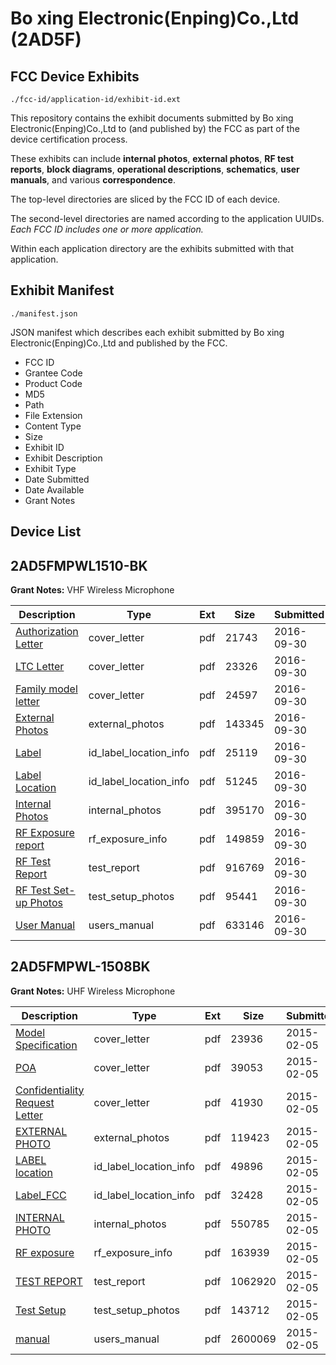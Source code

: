# Bo xing Electronic(Enping)Co.,Ltd (2AD5F)
## FCC Device Exhibits

```
./fcc-id/application-id/exhibit-id.ext
```

This repository contains the exhibit documents submitted by Bo xing Electronic(Enping)Co.,Ltd to (and published by) the FCC as part of the device certification process.

These exhibits can include **internal photos**, **external photos**, **RF test reports**, **block diagrams**, **operational descriptions**, **schematics**, **user manuals**, and various **correspondence**.

The top-level directories are sliced by the FCC ID of each device.

The second-level directories are named according to the application UUIDs. *Each FCC ID includes one or more application.*

Within each application directory are the exhibits submitted with that application. 

## Exhibit Manifest

```
./manifest.json
```

JSON manifest which describes each exhibit submitted by Bo xing Electronic(Enping)Co.,Ltd and published by the FCC.

- FCC ID
- Grantee Code
- Product Code
- MD5
- Path
- File Extension
- Content Type
- Size
- Exhibit ID
- Exhibit Description
- Exhibit Type
- Date Submitted
- Date Available
- Grant Notes

## Device List
## 2AD5FMPWL1510-BK
**Grant Notes:** VHF Wireless Microphone

| Description | Type | Ext | Size | Submitted | Available |
| ----------- | ---- | --- | ---- | --------- | --------- |
| [Authorization Letter](2AD5FMPWL1510-BK/e15f40a7ea3aa33d90605b6f4013e43e/3152624.pdf) | cover_letter | pdf | 21743 | 2016-09-30 | 2016-09-30 |
| [LTC Letter](2AD5FMPWL1510-BK/e15f40a7ea3aa33d90605b6f4013e43e/3152625.pdf) | cover_letter | pdf | 23326 | 2016-09-30 | 2016-09-30 |
| [Family model letter](2AD5FMPWL1510-BK/e15f40a7ea3aa33d90605b6f4013e43e/3152626.pdf) | cover_letter | pdf | 24597 | 2016-09-30 | 2016-09-30 |
| [External Photos](2AD5FMPWL1510-BK/e15f40a7ea3aa33d90605b6f4013e43e/3152627.pdf) | external_photos | pdf | 143345 | 2016-09-30 | 2016-09-30 |
| [Label](2AD5FMPWL1510-BK/e15f40a7ea3aa33d90605b6f4013e43e/3152628.pdf) | id_label_location_info | pdf | 25119 | 2016-09-30 | 2016-09-30 |
| [Label Location](2AD5FMPWL1510-BK/e15f40a7ea3aa33d90605b6f4013e43e/3152629.pdf) | id_label_location_info | pdf | 51245 | 2016-09-30 | 2016-09-30 |
| [Internal Photos](2AD5FMPWL1510-BK/e15f40a7ea3aa33d90605b6f4013e43e/3152630.pdf) | internal_photos | pdf | 395170 | 2016-09-30 | 2016-09-30 |
| [RF Exposure report](2AD5FMPWL1510-BK/e15f40a7ea3aa33d90605b6f4013e43e/3152634.pdf) | rf_exposure_info | pdf | 149859 | 2016-09-30 | 2016-09-30 |
| [RF Test Report](2AD5FMPWL1510-BK/e15f40a7ea3aa33d90605b6f4013e43e/3152636.pdf) | test_report | pdf | 916769 | 2016-09-30 | 2016-09-30 |
| [RF Test Set-up Photos](2AD5FMPWL1510-BK/e15f40a7ea3aa33d90605b6f4013e43e/3152637.pdf) | test_setup_photos | pdf | 95441 | 2016-09-30 | 2016-09-30 |
| [User Manual](2AD5FMPWL1510-BK/e15f40a7ea3aa33d90605b6f4013e43e/3152638.pdf) | users_manual | pdf | 633146 | 2016-09-30 | 2016-09-30 |
## 2AD5FMPWL-1508BK
**Grant Notes:** UHF Wireless Microphone

| Description | Type | Ext | Size | Submitted | Available |
| ----------- | ---- | --- | ---- | --------- | --------- |
| [Model  Specification](2AD5FMPWL-1508BK/7dcb16a53fa58f2a400f19b3205eaa84/2523832.pdf) | cover_letter | pdf | 23936 | 2015-02-05 | 2015-02-05 |
| [POA](2AD5FMPWL-1508BK/7dcb16a53fa58f2a400f19b3205eaa84/2523834.pdf) | cover_letter | pdf | 39053 | 2015-02-05 | 2015-02-05 |
| [Confidentiality Request Letter](2AD5FMPWL-1508BK/7dcb16a53fa58f2a400f19b3205eaa84/2523835.pdf) | cover_letter | pdf | 41930 | 2015-02-05 | 2015-02-05 |
| [EXTERNAL PHOTO](2AD5FMPWL-1508BK/7dcb16a53fa58f2a400f19b3205eaa84/2523868.pdf) | external_photos | pdf | 119423 | 2015-02-05 | 2015-02-05 |
| [LABEL location](2AD5FMPWL-1508BK/7dcb16a53fa58f2a400f19b3205eaa84/2523870.pdf) | id_label_location_info | pdf | 49896 | 2015-02-05 | 2015-02-05 |
| [Label_FCC](2AD5FMPWL-1508BK/7dcb16a53fa58f2a400f19b3205eaa84/2523871.pdf) | id_label_location_info | pdf | 32428 | 2015-02-05 | 2015-02-05 |
| [INTERNAL PHOTO](2AD5FMPWL-1508BK/7dcb16a53fa58f2a400f19b3205eaa84/2523869.pdf) | internal_photos | pdf | 550785 | 2015-02-05 | 2015-02-05 |
| [RF exposure](2AD5FMPWL-1508BK/7dcb16a53fa58f2a400f19b3205eaa84/2523844.pdf) | rf_exposure_info | pdf | 163939 | 2015-02-05 | 2015-02-05 |
| [TEST REPORT](2AD5FMPWL-1508BK/7dcb16a53fa58f2a400f19b3205eaa84/2523866.pdf) | test_report | pdf | 1062920 | 2015-02-05 | 2015-02-05 |
| [Test Setup](2AD5FMPWL-1508BK/7dcb16a53fa58f2a400f19b3205eaa84/2523867.pdf) | test_setup_photos | pdf | 143712 | 2015-02-05 | 2015-02-05 |
| [manual](2AD5FMPWL-1508BK/7dcb16a53fa58f2a400f19b3205eaa84/2523872.pdf) | users_manual | pdf | 2600069 | 2015-02-05 | 2015-02-05 |
